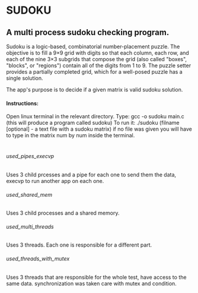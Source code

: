 <h1> SUDOKU </h1>
<h2> A multi process sudoku checking program. </h2>

Sudoku is a logic-based, combinatorial number-placement puzzle. 
The objective is to fill a 9×9 grid with digits so that each column, each row, and each of the nine 3×3 subgrids that compose the grid 
(also called "boxes", "blocks", or "regions") contain all of the digits from 1 to 9. 
The puzzle setter provides a partially completed grid, which for a well-posed puzzle has a single solution.

The app's purpose is to decide if a given matrix is valid sudoku solution.

<h4> Instructions: </h4>
Open linux terminal in the relevant directory.
Type: gcc -o sudoku main.c (this will produce a program called sudoku)
To run it: ./sudoku <filename> (filname [optional] - a text file with a sudoku matrix)
if no file was given you will have to type in the matrix num by num inside the terminal.

<h1> </h1>

<h6> used_pipes_execvp </h6>
Uses 3 child prcesses and a pipe for each one to send them the data, execvp to run another app on each one.

<h6> used_shared_mem </h6>
Uses 3 child processes and a shared memory.

<h6> used_multi_threads </h6>
Uses 3 threads. Each one is responsible for a different part.

<h6> used_threads_with_mutex </h6>
Uses 3 threads that are responsible for the whole test, have access to the same data.
synchronization was taken care with mutex and condition.
